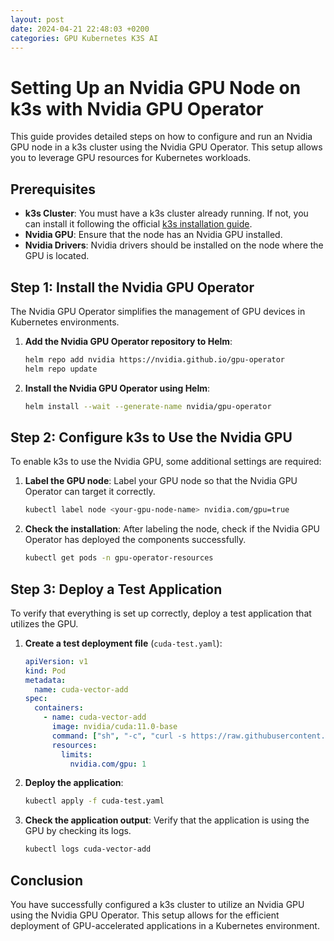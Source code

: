 ```yaml
---
layout: post
date: 2024-04-21 22:48:03 +0200
categories: GPU Kubernetes K3S AI
---
```

# Setting Up an Nvidia GPU Node on k3s with Nvidia GPU Operator

This guide provides detailed steps on how to configure and run an Nvidia GPU node in a k3s cluster using the Nvidia GPU Operator. This setup allows you to leverage GPU resources for Kubernetes workloads.

## Prerequisites

- **k3s Cluster**: You must have a k3s cluster already running. If not, you can install it following the official [k3s installation guide](https://rancher.com/docs/k3s/latest/en/installation/).
- **Nvidia GPU**: Ensure that the node has an Nvidia GPU installed.
- **Nvidia Drivers**: Nvidia drivers should be installed on the node where the GPU is located.

## Step 1: Install the Nvidia GPU Operator

The Nvidia GPU Operator simplifies the management of GPU devices in Kubernetes environments.

1. **Add the Nvidia GPU Operator repository to Helm**:
   ```bash
   helm repo add nvidia https://nvidia.github.io/gpu-operator
   helm repo update
   ```

2. **Install the Nvidia GPU Operator using Helm**:
   ```bash
   helm install --wait --generate-name nvidia/gpu-operator
   ```

## Step 2: Configure k3s to Use the Nvidia GPU

To enable k3s to use the Nvidia GPU, some additional settings are required:

1. **Label the GPU node**:
   Label your GPU node so that the Nvidia GPU Operator can target it correctly.
   ```bash
   kubectl label node <your-gpu-node-name> nvidia.com/gpu=true
   ```

2. **Check the installation**:
   After labeling the node, check if the Nvidia GPU Operator has deployed the components successfully.
   ```bash
   kubectl get pods -n gpu-operator-resources
   ```

## Step 3: Deploy a Test Application

To verify that everything is set up correctly, deploy a test application that utilizes the GPU.

1. **Create a test deployment file** (`cuda-test.yaml`):
   ```yaml
   apiVersion: v1
   kind: Pod
   metadata:
     name: cuda-vector-add
   spec:
     containers:
       - name: cuda-vector-add
         image: nvidia/cuda:11.0-base
         command: ["sh", "-c", "curl -s https://raw.githubusercontent.com/NVIDIA/cuda-samples/master/Samples/vectorAdd/vectorAdd.cu -o /tmp/vectorAdd.cu && nvcc /tmp/vectorAdd.cu -o /tmp/vectorAdd && /tmp/vectorAdd"]
         resources:
           limits:
             nvidia.com/gpu: 1
   ```

2. **Deploy the application**:
   ```bash
   kubectl apply -f cuda-test.yaml
   ```

3. **Check the application output**:
   Verify that the application is using the GPU by checking its logs.
   ```bash
   kubectl logs cuda-vector-add
   ```

## Conclusion

You have successfully configured a k3s cluster to utilize an Nvidia GPU using the Nvidia GPU Operator. This setup allows for the efficient deployment of GPU-accelerated applications in a Kubernetes environment.